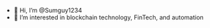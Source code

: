 - 👋 Hi, I’m @Sumguy1234
- 👀 I’m interested in blockchain technology, FinTech, and automation


<!---
Sumguy1234/Sumguy1234 is a ✨ special ✨ repository because its `README.md` (this file) appears on your GitHub profile.
You can click the Preview link to take a look at your changes.
--->
